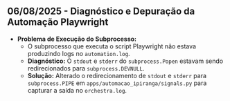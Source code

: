 ## 06/08/2025 - Diagnóstico e Depuração da Automação Playwright

- **Problema de Execução do Subprocesso:**
    - O subprocesso que executa o script Playwright não estava produzindo logs no `automation.log`.
    - **Diagnóstico:** O `stdout` e `stderr` do `subprocess.Popen` estavam sendo redirecionados para `subprocess.DEVNULL`.
    - **Solução:** Alterado o redirecionamento de `stdout` e `stderr` para `subprocess.PIPE` em `apps/automacao_ipiranga/signals.py` para capturar a saída no `orchestra.log`.
